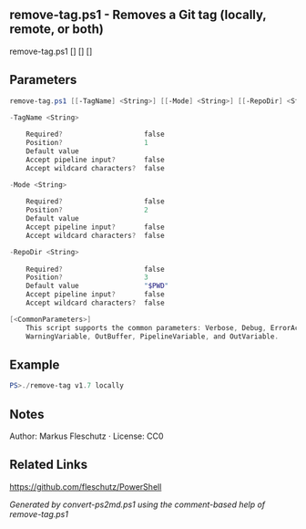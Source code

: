 ## remove-tag.ps1 - Removes a Git tag (locally, remote, or both)

remove-tag.ps1 [<TagName>] [<Mode>] [<RepoDir>]

## Parameters
```powershell
remove-tag.ps1 [[-TagName] <String>] [[-Mode] <String>] [[-RepoDir] <String>] [<CommonParameters>]

-TagName <String>
    
    Required?                    false
    Position?                    1
    Default value                
    Accept pipeline input?       false
    Accept wildcard characters?  false

-Mode <String>
    
    Required?                    false
    Position?                    2
    Default value                
    Accept pipeline input?       false
    Accept wildcard characters?  false

-RepoDir <String>
    
    Required?                    false
    Position?                    3
    Default value                "$PWD"
    Accept pipeline input?       false
    Accept wildcard characters?  false

[<CommonParameters>]
    This script supports the common parameters: Verbose, Debug, ErrorAction, ErrorVariable, WarningAction, 
    WarningVariable, OutBuffer, PipelineVariable, and OutVariable.
```

## Example
```powershell
PS>./remove-tag v1.7 locally
```

## Notes
Author: Markus Fleschutz · License: CC0

## Related Links
https://github.com/fleschutz/PowerShell

*Generated by convert-ps2md.ps1 using the comment-based help of remove-tag.ps1*
